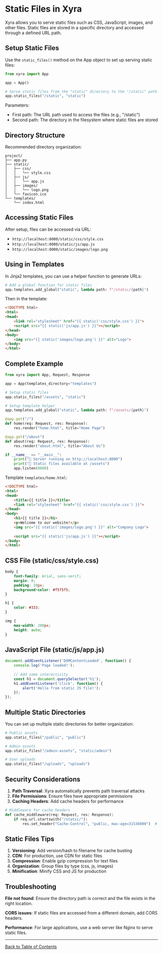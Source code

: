 # Static Files in Xyra

Xyra allows you to serve static files such as CSS, JavaScript, images, and other files. Static files are stored in a specific directory and accessed through a defined URL path.

## Setup Static Files

Use the `static_files()` method on the App object to set up serving static files:

```python
from xyra import App

app = App()

# Serve static files from the "static" directory to the "/static" path
app.static_files("/static", "static")
```

Parameters:
- First path: The URL path used to access the files (e.g., "/static")
- Second path: The directory in the filesystem where static files are stored

## Directory Structure

Recommended directory organization:

```
project/
├── app.py
├── static/
│   ├── css/
│   │   └── style.css
│   ├── js/
│   │   └── app.js
│   ├── images/
│   │   └── logo.png
│   └── favicon.ico
└── templates/
    └── index.html
```

## Accessing Static Files

After setup, files can be accessed via URL:

- `http://localhost:8000/static/css/style.css`
- `http://localhost:8000/static/js/app.js`
- `http://localhost:8000/static/images/logo.png`

## Using in Templates

In Jinja2 templates, you can use a helper function to generate URLs:

```python
# Add a global function for static files
app.templates.add_global("static", lambda path: f"/static/{path}")
```

Then in the template:

```html
<!DOCTYPE html>
<html>
<head>
    <link rel="stylesheet" href="{{ static('css/style.css') }}">
    <script src="{{ static('js/app.js') }}"></script>
</head>
<body>
    <img src="{{ static('images/logo.png') }}" alt="Logo">
</body>
</html>
```

## Complete Example

```python
from xyra import App, Request, Response

app = App(templates_directory="templates")

# Setup static files
app.static_files("/assets", "static")

# Setup template helper
app.templates.add_global("static", lambda path: f"/assets/{path}")

@app.get("/")
def home(req: Request, res: Response):
    res.render("home.html", title="Home Page")

@app.get("/about")
def about(req: Request, res: Response):
    res.render("about.html", title="About Us")

if __name__ == "__main__":
    print("🚀 Server running on http://localhost:8000")
    print("📁 Static files available at /assets")
    app.listen(8000)
```

Template `templates/home.html`:

```html
<!DOCTYPE html>
<html>
<head>
    <title>{{ title }}</title>
    <link rel="stylesheet" href="{{ static('css/style.css') }}">
</head>
<body>
    <h1>{{ title }}</h1>
    <p>Welcome to our website!</p>
    <img src="{{ static('images/logo.png') }}" alt="Company Logo">
    
    <script src="{{ static('js/app.js') }}"></script>
</body>
</html>
```

## CSS File (static/css/style.css)

```css
body {
    font-family: Arial, sans-serif;
    margin: 0;
    padding: 20px;
    background-color: #f5f5f5;
}

h1 {
    color: #333;
}

img {
    max-width: 200px;
    height: auto;
}
```

## JavaScript File (static/js/app.js)

```javascript
document.addEventListener('DOMContentLoaded', function() {
    console.log('Page loaded!');
    
    // Add some interactivity
    const h1 = document.querySelector('h1');
    h1.addEventListener('click', function() {
        alert('Hello from static JS file!');
    });
});
```

## Multiple Static Directories

You can set up multiple static directories for better organization:

```python
# Public assets
app.static_files("/public", "public")

# Admin assets
app.static_files("/admin-assets", "static/admin")

# User uploads
app.static_files("/uploads", "uploads")
```

## Security Considerations

1. **Path Traversal**: Xyra automatically prevents path traversal attacks
2. **File Permissions**: Ensure files have appropriate permissions
3. **Caching Headers**: Add cache headers for performance

```python
# Middleware for cache headers
def cache_middleware(req: Request, res: Response):
    if req.url.startswith("/static/"):
        res.set_header("Cache-Control", "public, max-age=31536000")  # 1 year
```

## Static Files Tips

1. **Versioning**: Add version/hash to filename for cache busting
2. **CDN**: For production, use CDN for static files
3. **Compression**: Enable gzip compression for text files
4. **Organization**: Group files by type (css, js, images)
5. **Minification**: Minify CSS and JS for production

## Troubleshooting

**File not found**: Ensure the directory path is correct and the file exists in the right location.

**CORS issues**: If static files are accessed from a different domain, add CORS headers.

**Performance**: For large applications, use a web server like Nginx to serve static files.

---

[Back to Table of Contents](../README.md)